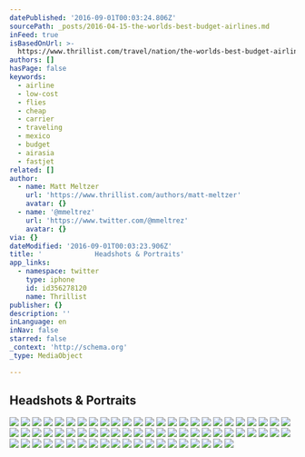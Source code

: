```yaml
---
datePublished: '2016-09-01T00:03:24.806Z'
sourcePath: _posts/2016-04-15-the-worlds-best-budget-airlines.md
inFeed: true
isBasedOnUrl: >-
  https://www.thrillist.com/travel/nation/the-worlds-best-budget-airlines-southwest-easyjet-icelandair/travel
authors: []
hasPage: false
keywords:
  - airline
  - low-cost
  - flies
  - cheap
  - carrier
  - traveling
  - mexico
  - budget
  - airasia
  - fastjet
related: []
author:
  - name: Matt Meltzer
    url: 'https://www.thrillist.com/authors/matt-meltzer'
    avatar: {}
  - name: '@mmeltrez'
    url: 'https://www.twitter.com/@mmeltrez'
    avatar: {}
via: {}
dateModified: '2016-09-01T00:03:23.906Z'
title: '             Headshots & Portraits'
app_links:
  - namespace: twitter
    type: iphone
    id: id356278120
    name: Thrillist
publisher: {}
description: ''
inLanguage: en
inNav: false
starred: false
_context: 'http://schema.org'
_type: MediaObject

---
```

## Headshots & Portraits
![](https://the-grid-user-content.s3-us-west-2.amazonaws.com/3761b3a5-1fc2-4aa6-bd61-cd1b3ea10208.jpg)
![](https://the-grid-user-content.s3-us-west-2.amazonaws.com/17f24f0c-8f27-4e89-88d2-fe018cf3d309.jpg)
![](https://s3-us-west-2.amazonaws.com/the-grid-img/p/17be0c94ac5384131dbdb8e9f4646da227ff1d85.jpg)
![](https://the-grid-user-content.s3-us-west-2.amazonaws.com/96e76f6c-1995-44c7-acc4-a42d31ef8a2d.jpg)
![](https://imgflo.herokuapp.com/graph/2b2431f8e7ba7b0/e1416749b0de1be710e30596f16b8b84/croprotate.jpg?cropheight=4909&cropwidth=6363&degrees=0&input=https%3A%2F%2Fthe-grid-user-content.s3-us-west-2.amazonaws.com%2Fa685dc80-56f5-4076-a1ff-1743d16a11c7.jpg&x=0&y=0)
![](https://the-grid-user-content.s3-us-west-2.amazonaws.com/78b17c84-230e-4e25-a260-2221e4be4285.jpg)
![](https://the-grid-user-content.s3-us-west-2.amazonaws.com/9f3b3d66-0861-4cf8-9421-66c1983fb5cd.jpg)
![](https://the-grid-user-content.s3-us-west-2.amazonaws.com/4a904829-5d43-4d25-b6f7-ac5b043f4733.jpg)
![](https://the-grid-user-content.s3-us-west-2.amazonaws.com/df2de661-3732-4db1-abb9-32c44eda9b76.jpg)
![](https://the-grid-user-content.s3-us-west-2.amazonaws.com/f2bac77b-05eb-47cd-b840-3dfde2280cae.jpg)
![](https://the-grid-user-content.s3-us-west-2.amazonaws.com/2d77f2bd-5975-4587-9e99-9dac3d7504af.jpg)
![](https://the-grid-user-content.s3-us-west-2.amazonaws.com/3aca805c-9f73-441b-9224-9d303499e03f.jpg)
![](https://the-grid-user-content.s3-us-west-2.amazonaws.com/a7eadce5-7987-4cb8-b91e-5ed96c7d6b38.jpg)
![](https://the-grid-user-content.s3-us-west-2.amazonaws.com/97fd6258-eadb-4120-aec9-772d68510c79.jpg)
![](https://the-grid-user-content.s3-us-west-2.amazonaws.com/790a2d7e-c03d-421e-8c59-c50e5c5b6bf7.jpg)
![](https://the-grid-user-content.s3-us-west-2.amazonaws.com/46b92955-5dfa-4a61-b9a9-48db4a1591aa.jpg)
![](https://the-grid-user-content.s3-us-west-2.amazonaws.com/54a1027c-82e0-4595-a78d-314a3a8852b1.jpg)
![](https://the-grid-user-content.s3-us-west-2.amazonaws.com/fbc965f2-e07a-40dd-9c3b-15d015cee541.jpg)
![](https://the-grid-user-content.s3-us-west-2.amazonaws.com/662090ff-fa69-4e82-b310-f7121a1517dc.jpg)
![](https://the-grid-user-content.s3-us-west-2.amazonaws.com/230d5c51-125e-4ea8-bbe7-0667533b5697.jpg)
![](https://the-grid-user-content.s3-us-west-2.amazonaws.com/177bdc61-b3dc-4648-a97f-32b960bd227c.jpg)
![](https://the-grid-user-content.s3-us-west-2.amazonaws.com/81cf3db7-9907-47f4-8176-b2b525470eb0.jpg)
![](https://the-grid-user-content.s3-us-west-2.amazonaws.com/9a35c810-c177-4687-be43-360afc371267.jpg)
![](https://the-grid-user-content.s3-us-west-2.amazonaws.com/03696e44-ca21-415d-a652-7c11d2d89d9f.jpg)
![](https://the-grid-user-content.s3-us-west-2.amazonaws.com/2faae6d9-464b-4b95-8411-87d6817161bc.jpg)
![](https://the-grid-user-content.s3-us-west-2.amazonaws.com/e5028df2-16ce-4da1-b72d-b4c6f5dcc65f.jpg)
![](https://the-grid-user-content.s3-us-west-2.amazonaws.com/ca853b7c-e37c-4da3-b22e-c35c52e6ab9d.jpg)
![](https://the-grid-user-content.s3-us-west-2.amazonaws.com/5c10a371-7e1b-4fe6-84c6-587725e715e7.jpg)
![](https://the-grid-user-content.s3-us-west-2.amazonaws.com/73f05837-5450-4e6c-861f-629edc4200ef.jpg)
![](https://the-grid-user-content.s3-us-west-2.amazonaws.com/5bbaab31-6e62-4191-8ade-022d90dec6e3.jpg)
![](https://the-grid-user-content.s3-us-west-2.amazonaws.com/563c1d29-c84c-4bab-8a7d-819908268e7f.jpg)
![](https://the-grid-user-content.s3-us-west-2.amazonaws.com/c8a2083c-30d2-47cb-9d87-6a22c38c4670.jpg)
![](https://the-grid-user-content.s3-us-west-2.amazonaws.com/7eb3420c-0c85-461f-92d8-2bd6dce3ef41.jpg)
![](https://the-grid-user-content.s3-us-west-2.amazonaws.com/488c338b-d82f-4a1a-b017-9888c8acb60f.jpg)
![](https://the-grid-user-content.s3-us-west-2.amazonaws.com/a222b808-3cac-4b1e-88ec-f466c1e16d72.jpg)
![](https://the-grid-user-content.s3-us-west-2.amazonaws.com/b4618fa7-763b-4cac-b3ef-1b59cfd1e766.jpg)
![](https://the-grid-user-content.s3-us-west-2.amazonaws.com/83ecd6cc-dc4a-41e8-887c-2380835564b9.jpg)
![](https://the-grid-user-content.s3-us-west-2.amazonaws.com/64a89d1a-24aa-4848-9936-90fe6b27ccac.jpg)
![](https://the-grid-user-content.s3-us-west-2.amazonaws.com/78909680-bcbf-4960-af8d-087db4e705e3.jpg)
![](https://the-grid-user-content.s3-us-west-2.amazonaws.com/a24ccf88-6b48-4175-8ec2-ff88d70096e0.jpg)
![](https://the-grid-user-content.s3-us-west-2.amazonaws.com/95a3729f-4918-4f05-96e7-b8f1b76c4398.jpg)
![](https://the-grid-user-content.s3-us-west-2.amazonaws.com/2e1451dc-6c2d-467e-9078-8bccfa075354.jpg)
![](https://the-grid-user-content.s3-us-west-2.amazonaws.com/167849ac-d7bc-4fc1-b87f-f18a2d814d0d.jpg)
![](https://the-grid-user-content.s3-us-west-2.amazonaws.com/a5f62561-b868-490f-a000-81cf745f7f38.jpg)
![](https://the-grid-user-content.s3-us-west-2.amazonaws.com/94e378bf-ef5d-4713-8ece-7c3cee018bf9.jpg)
![](https://the-grid-user-content.s3-us-west-2.amazonaws.com/0425b659-7ccc-42a9-92b6-82b9f112c4f6.jpg)
![](https://s3-us-west-2.amazonaws.com/the-grid-img/p/34a5c9d309db7d7c27a39db76c7c9d1c91de5de8.jpg)
![](https://the-grid-user-content.s3-us-west-2.amazonaws.com/4905be68-4d2c-4013-9403-d8af78d4677f.jpg)
![](https://s3-us-west-2.amazonaws.com/the-grid-img/p/1a5105316ffbddbb337ccbe350b88eca6bae446f.jpg)
![](https://the-grid-user-content.s3-us-west-2.amazonaws.com/ac4368d3-5089-4e68-b24d-80e52bf802da.jpg)
![](https://the-grid-user-content.s3-us-west-2.amazonaws.com/4eaf7a6d-0262-49cf-b07b-30a1b3fa0804.jpg)
![](https://s3-us-west-2.amazonaws.com/the-grid-img/p/6d5fbfc93947872b1188168ca0c6265bb986824d.jpg)
![](https://the-grid-user-content.s3-us-west-2.amazonaws.com/e8cdb483-5191-49bf-bad9-950febdca9fa.jpg)
![](https://the-grid-user-content.s3-us-west-2.amazonaws.com/05df8047-d03f-4b0d-bafe-d41797e49e71.jpg)
![](https://the-grid-user-content.s3-us-west-2.amazonaws.com/2df46f21-fcd9-4a86-8e30-0df7c721f4d5.jpg)
![](https://the-grid-user-content.s3-us-west-2.amazonaws.com/0ecebe2b-bcc6-4bae-bb66-06b6fc2b4a08.jpg)
![](https://the-grid-user-content.s3-us-west-2.amazonaws.com/ab918b00-c819-415b-ba04-269692165105.jpg)
![](https://the-grid-user-content.s3-us-west-2.amazonaws.com/4ab51053-4655-4495-96b6-b5788a306d77.jpg)
![](https://the-grid-user-content.s3-us-west-2.amazonaws.com/fd4d9ae8-de43-42ff-adb5-c76e29e3801f.jpg)
![](https://the-grid-user-content.s3-us-west-2.amazonaws.com/790110be-7dbb-4891-8155-f01ebb15717c.jpg)
![](https://the-grid-user-content.s3-us-west-2.amazonaws.com/90e38b39-872c-431a-ba0f-694ad80ee916.jpg)
![](https://the-grid-user-content.s3-us-west-2.amazonaws.com/6058e515-e733-4a1d-9cb1-a5b5bac2a5e7.jpg)
![](https://the-grid-user-content.s3-us-west-2.amazonaws.com/677e8204-4492-4adb-9e48-31cb212fbfce.jpg)
![](https://the-grid-user-content.s3-us-west-2.amazonaws.com/dd3184df-8c16-4291-8129-187370d1a457.jpg)
![](https://the-grid-user-content.s3-us-west-2.amazonaws.com/e95af8f6-39c1-44f7-bd77-cdf27cfd7d38.jpg)
![](https://the-grid-user-content.s3-us-west-2.amazonaws.com/d1b929bb-1da8-46c4-86cd-817f75a538d8.jpg)
![](https://the-grid-user-content.s3-us-west-2.amazonaws.com/294deced-036a-4b81-9194-a9b7e6f4907d.jpg)
![](https://the-grid-user-content.s3-us-west-2.amazonaws.com/a1e9568c-7024-4a10-b687-13068a6dfa83.jpg)
![](https://the-grid-user-content.s3-us-west-2.amazonaws.com/47e9e10e-3a92-4794-b980-97a12a0c6255.jpg)
![](https://imgflo.herokuapp.com/graph/2b2431f8e7ba7b0/7ddd11c9af89e25587c25e3883c4fb10/croprotate.jpg?cropheight=7360&cropwidth=4910&degrees=0&input=https%3A%2F%2Fthe-grid-user-content.s3-us-west-2.amazonaws.com%2Ffefc8723-c9f6-4d71-a8da-d0d3772544f0.jpg&x=0&y=0)

##